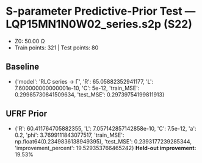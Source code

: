 # S-parameter Predictive-Prior Test — LQP15MN1N0W02_series.s2p (S22)
- Z0: 50.00 Ω
- Train points: 321  |  Test points: 80

## Baseline
- {'model': 'RLC series -> Γ', 'R': 65.05882352941177, 'L': 7.600000000000001e-10, 'C': 5e-12, 'train_MSE': 0.29985730841509634, 'test_MSE': 0.29739754199811913}

## UFRF Prior
- {'R': 60.411764705882355, 'L': 7.057142857142858e-10, 'C': 7.5e-12, 'a': 0.2, 'phi': 3.7699111843077517, 'train_MSE': np.float64(0.2349836138949395), 'test_MSE': 0.2393177239285344, 'improvement_percent': 19.529353766465242}
**Held-out improvement:** 19.53%